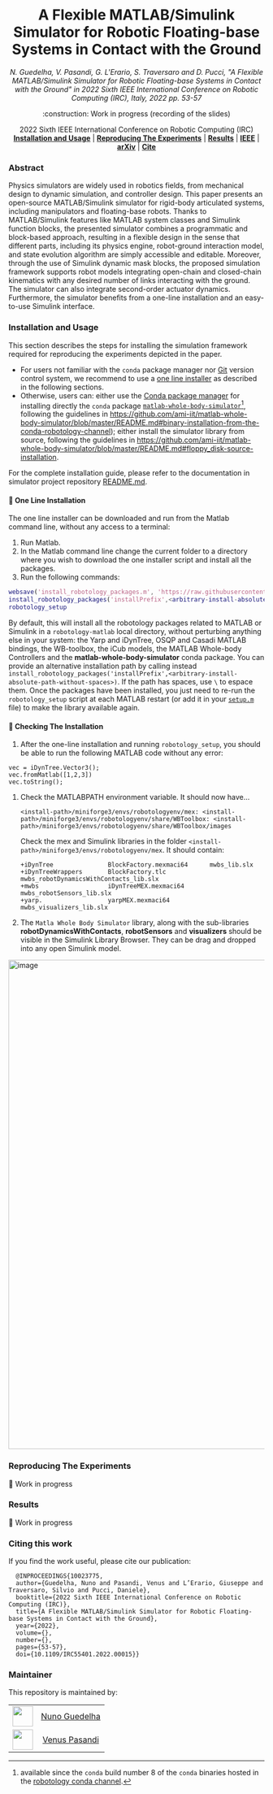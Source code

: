 <h1 align="center">
A Flexible MATLAB/Simulink Simulator for Robotic Floating-base Systems in Contact with the Ground
</h1>
<div align="center">
<i>
N. Guedelha, V. Pasandi, G. L'Erario, S. Traversaro and D. Pucci, "A Flexible MATLAB/Simulink Simulator for Robotic Floating-base Systems in Contact with the Ground" in 2022 Sixth IEEE International Conference on Robotic Computing (IRC), Italy, 2022 pp. 53-57
</i>
</div>

<p align="center">
:construction: Work in progress (recording of the slides)
</p>

<div align="center">
  2022 Sixth IEEE International Conference on Robotic Computing (IRC)
</div>

<div align="center">
<a href="#installation-and-usage"><b>Installation and Usage</b></a> |
<a href="#reproducing-the-experiments"><b>Reproducing The Experiments</b></a> |
<a href="#results"><b>Results</b></a> |
<a href="https://ieeexplore.ieee.org/document/10023775"><b>IEEE</b></a> |
<a href="https://arxiv.org/abs/2211.09716"><b>arXiv</b></a> |
<a href="#citing-this-work"><b>Cite</b></a>
</div>

### Abstract

Physics simulators are widely used in robotics fields, from mechanical design to dynamic simulation, and controller design. This paper presents an open-source MATLAB/Simulink simulator for rigid-body articulated systems, including manipulators and floating-base robots. Thanks to MATLAB/Simulink features like MATLAB system classes and Simulink function blocks, the presented simulator combines a programmatic and block-based approach, resulting in a flexible design in the sense that different parts, including its physics engine, robot-ground interaction model, and state evolution algorithm are simply accessible and editable. Moreover, through the use of Simulink dynamic mask blocks, the proposed simulation framework supports robot models integrating open-chain and closed-chain kinematics with any desired number of links interacting with the ground. The simulator can also integrate second-order actuator dynamics. Furthermore, the simulator benefits from a one-line installation and an easy-to-use Simulink interface.

### Installation and Usage

This section describes the steps for installing the simulation framework required for reproducing the experiments depicted in the paper.
- For users not familiar with the `conda` package manager nor [Git](https://git-scm.com/) version control system, we recommend to use a [one line installer](https://github.com/robotology/robotology-superbuild/blob/master/doc/matlab-one-line-install.md#one-line-installation-of-robotology-matlabsimulink-packages) as described in the following sections.
- Otherwise, users can: either use the [Conda package manager](https://anaconda.org) for installing directly the `conda` package [`matlab-whole-body-simulator`](https://anaconda.org/robotology/matlab-whole-body-simulator)[^1], following the guidelines in https://github.com/ami-iit/matlab-whole-body-simulator/blob/master/README.md#binary-installation-from-the-conda-robotology-channel); either install the simulator library from source, following the guidelines in https://github.com/ami-iit/matlab-whole-body-simulator/blob/master/README.md#floppy_disk-source-installation.  

[^1]: available since the `conda` build number 8 of the `conda` binaries hosted in the [robotology conda channel](https://anaconda.org/robotology).

For the complete installation guide, please refer to the documentation in simulator project repository [README.md](https://github.com/ami-iit/matlab-whole-body-simulator/blob/master/README.md).


#### :floppy_disk: One Line Installation

The one line installer can be downloaded and run from the Matlab command line, without any access to a terminal:
1. Run Matlab.
1. In the Matlab command line change the current folder to a directory where you wish to download the one installer script and install all the packages.
1. Run the following commands:
```matlab
websave('install_robotology_packages.m', 'https://raw.githubusercontent.com/robotology/robotology-superbuild/master/scripts/install_robotology_packages.m')
install_robotology_packages('installPrefix',<arbitrary-install-absolute-path-without-spaces>)
robotology_setup
```

By default, this will install all the robotology packages related to MATLAB or Simulink in a `robotology-matlab` local directory, without perturbing anything else in your system:
the Yarp and iDynTree, OSQP and  Casadi MATLAB bindings, the WB-toolbox, the iCub models, the MATLAB Whole-body Controllers and the **matlab-whole-body-simulator** conda package.
You can provide an alternative installation path by calling instead `install_robotology_packages('installPrefix',<arbitrary-install-absolute-path-without-spaces>)`. If the path has spaces, use `\` to espace them. Once the packages have been installed, you just need to re-run the `robotology_setup` script at each MATLAB restart (or add it in your [`setup.m`](https://www.mathworks.com/help/matlab/ref/startup.html) file) to make the library available again.

#### :eyes: Checking The Installation
1. After the one-line installation and running `robotology_setup`, you should be able to run the following MATLAB code without any error:
```
vec = iDynTree.Vector3();
vec.fromMatlab([1,2,3])
vec.toString();
```
1. Check the MATLABPATH environment variable. It should now have...
    ```
    <install-path>/miniforge3/envs/robotologyenv/mex: <install-path>/miniforge3/envs/robotologyenv/share/WBToolbox: <install-path>/miniforge3/envs/robotologyenv/share/WBToolbox/images
    ```
    Check the mex and Simulink libraries in the folder `<install-path>/miniforge3/envs/robotologyenv/mex`. It should contain:
    ```
    +iDynTree               BlockFactory.mexmaci64      mwbs_lib.slx
    +iDynTreeWrappers       BlockFactory.tlc            mwbs_robotDynamicsWithContacts_lib.slx
    +mwbs                   iDynTreeMEX.mexmaci64       mwbs_robotSensors_lib.slx
    +yarp.                  yarpMEX.mexmaci64           mwbs_visualizers_lib.slx
    ```
1. The `Matla Whole Body Simulator` library, along with the sub-libraries **robotDynamicsWithContacts**, **robotSensors** and **visualizers** should be visible in the Simulink Library Browser. They can be drag and dropped into any open Simulink model.
<img width="963" alt="image" src="https://user-images.githubusercontent.com/6848872/116485698-1ff57580-a88c-11eb-8856-c4527e00b401.png">


### Reproducing The Experiments

:construction: Work in progress

### Results

:construction: Work in progress

### Citing this work

If you find the work useful, please cite our publication:

```
  @INPROCEEDINGS{10023775,
  author={Guedelha, Nuno and Pasandi, Venus and L’Erario, Giuseppe and Traversaro, Silvio and Pucci, Daniele},
  booktitle={2022 Sixth IEEE International Conference on Robotic Computing (IRC)}, 
  title={A Flexible MATLAB/Simulink Simulator for Robotic Floating-base Systems in Contact with the Ground}, 
  year={2022},
  volume={},
  number={},
  pages={53-57},
  doi={10.1109/IRC55401.2022.00015}}
```

### Maintainer

This repository is maintained by:

| | |
|:---:|:---:|
| [<img src="https://github.com/nunoguedelha.png" width="40">](https://github.com/nunoguedelha) | [Nuno Guedelha](https://github.com/nunoguedelha) |
| [<img src="https://github.com/VenusPasandi.png" width="40">](https://github.com/VenusPasandi) | [Venus Pasandi](https://github.com/VenusPasandi) |
